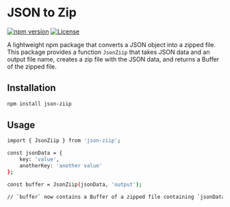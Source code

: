# JSON to Zip

[![npm version](https://img.shields.io/npm/v/json-to-zip.svg)](https://www.npmjs.com/package/json-to-zip)
[![License](https://img.shields.io/badge/license-MIT-blue.svg)](https://github.com/your-username/json-to-zip/blob/main/LICENSE)

A lightweight npm package that converts a JSON object into a zipped file.
This package provides a function `JsonZiip` that takes JSON data and an output file name, creates a zip file with the JSON data, and returns a Buffer of the zipped file.

## Installation

```bash
npm install json-ziip
```
## Usage

``` bash
import { JsonZiip } from 'json-ziip';

const jsonData = {
    key: 'value',
    anotherKey: 'another value'
};

const buffer = JsonZiip(jsonData, 'output');

// `buffer` now contains a Buffer of a zipped file containing `jsonData`
```